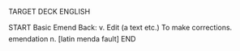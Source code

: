 TARGET DECK
ENGLISH

START
Basic
Emend
Back: v. Edit (a text etc.) To make corrections.  emendation n. [latin menda fault]
END
